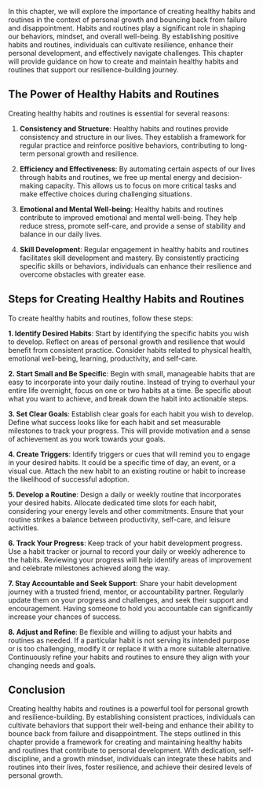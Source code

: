 
In this chapter, we will explore the importance of creating healthy habits and routines in the context of personal growth and bouncing back from failure and disappointment. Habits and routines play a significant role in shaping our behaviors, mindset, and overall well-being. By establishing positive habits and routines, individuals can cultivate resilience, enhance their personal development, and effectively navigate challenges. This chapter will provide guidance on how to create and maintain healthy habits and routines that support our resilience-building journey.

The Power of Healthy Habits and Routines
----------------------------------------

Creating healthy habits and routines is essential for several reasons:

1. **Consistency and Structure**: Healthy habits and routines provide consistency and structure in our lives. They establish a framework for regular practice and reinforce positive behaviors, contributing to long-term personal growth and resilience.

2. **Efficiency and Effectiveness**: By automating certain aspects of our lives through habits and routines, we free up mental energy and decision-making capacity. This allows us to focus on more critical tasks and make effective choices during challenging situations.

3. **Emotional and Mental Well-being**: Healthy habits and routines contribute to improved emotional and mental well-being. They help reduce stress, promote self-care, and provide a sense of stability and balance in our daily lives.

4. **Skill Development**: Regular engagement in healthy habits and routines facilitates skill development and mastery. By consistently practicing specific skills or behaviors, individuals can enhance their resilience and overcome obstacles with greater ease.

Steps for Creating Healthy Habits and Routines
----------------------------------------------

To create healthy habits and routines, follow these steps:

**1. Identify Desired Habits**: Start by identifying the specific habits you wish to develop. Reflect on areas of personal growth and resilience that would benefit from consistent practice. Consider habits related to physical health, emotional well-being, learning, productivity, and self-care.

**2. Start Small and Be Specific**: Begin with small, manageable habits that are easy to incorporate into your daily routine. Instead of trying to overhaul your entire life overnight, focus on one or two habits at a time. Be specific about what you want to achieve, and break down the habit into actionable steps.

**3. Set Clear Goals**: Establish clear goals for each habit you wish to develop. Define what success looks like for each habit and set measurable milestones to track your progress. This will provide motivation and a sense of achievement as you work towards your goals.

**4. Create Triggers**: Identify triggers or cues that will remind you to engage in your desired habits. It could be a specific time of day, an event, or a visual cue. Attach the new habit to an existing routine or habit to increase the likelihood of successful adoption.

**5. Develop a Routine**: Design a daily or weekly routine that incorporates your desired habits. Allocate dedicated time slots for each habit, considering your energy levels and other commitments. Ensure that your routine strikes a balance between productivity, self-care, and leisure activities.

**6. Track Your Progress**: Keep track of your habit development progress. Use a habit tracker or journal to record your daily or weekly adherence to the habits. Reviewing your progress will help identify areas of improvement and celebrate milestones achieved along the way.

**7. Stay Accountable and Seek Support**: Share your habit development journey with a trusted friend, mentor, or accountability partner. Regularly update them on your progress and challenges, and seek their support and encouragement. Having someone to hold you accountable can significantly increase your chances of success.

**8. Adjust and Refine**: Be flexible and willing to adjust your habits and routines as needed. If a particular habit is not serving its intended purpose or is too challenging, modify it or replace it with a more suitable alternative. Continuously refine your habits and routines to ensure they align with your changing needs and goals.

Conclusion
----------

Creating healthy habits and routines is a powerful tool for personal growth and resilience-building. By establishing consistent practices, individuals can cultivate behaviors that support their well-being and enhance their ability to bounce back from failure and disappointment. The steps outlined in this chapter provide a framework for creating and maintaining healthy habits and routines that contribute to personal development. With dedication, self-discipline, and a growth mindset, individuals can integrate these habits and routines into their lives, foster resilience, and achieve their desired levels of personal growth.
